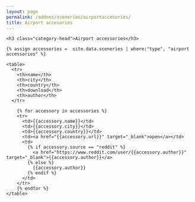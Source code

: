 ```yaml
---
layout: page
permalink: /addons/sceneries/airportaccesories/
title: Airport accesories
---
```



<div id="archives">
  <div class="archive-group">

    <h3 class="category-head">Airport accessories</h3>

    {% assign accessories =  site.data.sceneries | where:"type", "airport accessories" %}

    <table>
      <tr>
        <th>name</th>
        <th>city</th>
        <th>country</th>
        <th>download</th>
        <th>author</th>
      </tr>
 
        {% for accessory in accessories %}
        <tr>
          <td>{{accessory.name}}</td>
          <td>{{accessory.city}}</td>
          <td>{{accessory.country}}</td>          
          <td><a href="{{accessory.url}}" target="_blank">open</a></td>
          <td>
            {% if accessory.source == "reddit" %}
              <a href="https://www.reddit.com/user/{{accessory.author}}" target="_blank">{{accessory.author}}</a>
            {% else %}
              {{accessory.author}}
            {% endif %}
          </td>          
        </tr>
        {% endfor %}  
    </table> 
  </div>
</div>